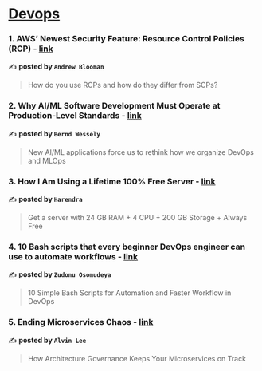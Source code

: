 
<h1><a href=https://medium.com/tag/devops/recommended target="_blank" rel="noopener noreferrer">Devops</a></h1>
<h3>1. AWS’ Newest Security Feature: Resource Control Policies (RCP) - <a href="https://medium.com/@andyblooman/aws-newest-security-feature-resource-control-policies-rcp-ee0ebf9a830e" target="_blank" rel="noopener noreferrer">link</a></h3>

✍️ **posted by `Andrew Blooman`**

<blockquote>How do you use RCPs and how do they differ from SCPs?</blockquote>

<h3>2. Why AI/ML Software Development Must Operate at Production-Level Standards - <a href="https://medium.com/ai-advances/why-ai-ml-software-development-must-operate-at-production-level-standards-9411ae4c058c" target="_blank" rel="noopener noreferrer">link</a></h3>

✍️ **posted by `Bernd Wessely`**

<blockquote>New AI/ML applications force us to rethink how we organize DevOps and MLOps</blockquote>

<h3>3. How I Am Using a Lifetime 100% Free Server - <a href="https://medium.com/@harendra21/how-i-am-using-a-lifetime-100-free-server-bd241e3a347a" target="_blank" rel="noopener noreferrer">link</a></h3>

✍️ **posted by `Harendra`**

<blockquote>Get a server with 24 GB RAM + 4 CPU + 200 GB Storage + Always Free</blockquote>

<h3>4. 10 Bash scripts that every beginner DevOps engineer can use to automate workflows - <a href="https://medium.com/@osomudeyazudonu/10-bash-scripts-that-every-beginner-devops-engineer-can-use-to-automate-workflows-22bf13cf169e" target="_blank" rel="noopener noreferrer">link</a></h3>

✍️ **posted by `Zudonu Osomudeya`**

<blockquote>10 Simple Bash Scripts for Automation and Faster Workflow in DevOps</blockquote>

<h3>5. Ending Microservices Chaos - <a href="https://medium.com/gitconnected/ending-microservices-chaos-c1babe7bd061" target="_blank" rel="noopener noreferrer">link</a></h3>

✍️ **posted by `Alvin Lee`**

<blockquote>How Architecture Governance Keeps Your Microservices on Track</blockquote>

